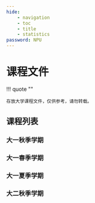 ```yaml
---
hide:
    - navigation
    - toc
    - title
    - statistics
password: NPU
---
```


# 课程文件

!!! quote ""

    存放大学课程文件，仅供参考，请勿转载。

## 课程列表

### 大一秋季学期

### 大一春季学期

### 大一夏季学期

### 大二秋季学期
